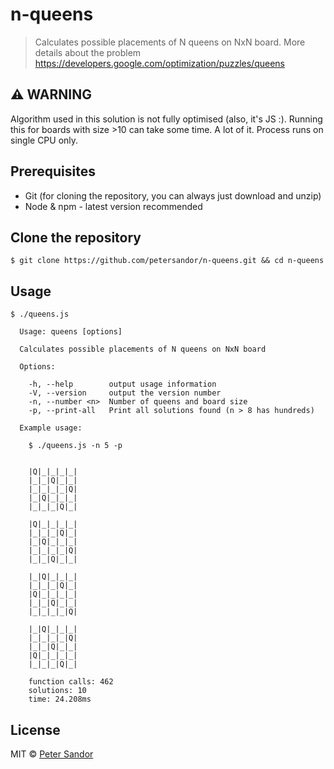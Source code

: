 # n-queens

> Calculates possible placements of N queens on NxN board. More details about the problem https://developers.google.com/optimization/puzzles/queens

## :warning: WARNING
Algorithm used in this solution is not fully optimised (also, it's JS :). Running this for boards with size >10 can take some time. A lot of it. Process runs on single CPU only.

## Prerequisites
- Git (for cloning the repository, you can always just download and unzip)
- Node & npm - latest version recommended

## Clone the repository

```
$ git clone https://github.com/petersandor/n-queens.git && cd n-queens
```

## Usage

```
$ ./queens.js

  Usage: queens [options]

  Calculates possible placements of N queens on NxN board

  Options:

    -h, --help        output usage information
    -V, --version     output the version number
    -n, --number <n>  Number of queens and board size
    -p, --print-all   Print all solutions found (n > 8 has hundreds)

  Example usage:

    $ ./queens.js -n 5 -p
    
    
    |Q|_|_|_|_|
    |_|_|Q|_|_|
    |_|_|_|_|Q|
    |_|Q|_|_|_|
    |_|_|_|Q|_|

    |Q|_|_|_|_|
    |_|_|_|Q|_|
    |_|Q|_|_|_|
    |_|_|_|_|Q|
    |_|_|Q|_|_|

    |_|Q|_|_|_|
    |_|_|_|Q|_|
    |Q|_|_|_|_|
    |_|_|Q|_|_|
    |_|_|_|_|Q|

    |_|Q|_|_|_|
    |_|_|_|_|Q|
    |_|_|Q|_|_|
    |Q|_|_|_|_|
    |_|_|_|Q|_|

    function calls: 462
    solutions: 10
    time: 24.208ms
```

## License

MIT © [Peter Sandor](http://petersandor.name)
